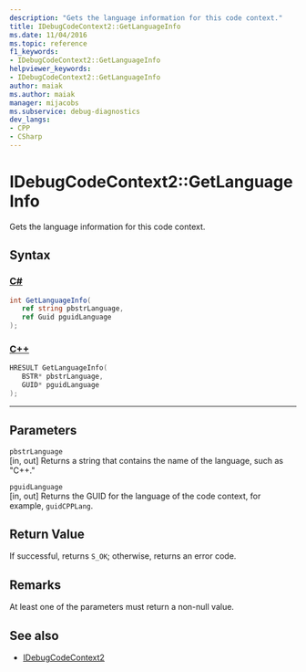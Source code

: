 ```yaml
---
description: "Gets the language information for this code context."
title: IDebugCodeContext2::GetLanguageInfo
ms.date: 11/04/2016
ms.topic: reference
f1_keywords:
- IDebugCodeContext2::GetLanguageInfo
helpviewer_keywords:
- IDebugCodeContext2::GetLanguageInfo
author: maiak
ms.author: maiak
manager: mijacobs
ms.subservice: debug-diagnostics
dev_langs:
- CPP
- CSharp
---
```

# IDebugCodeContext2::GetLanguageInfo

Gets the language information for this code context.

## Syntax

### [C#](#tab/csharp)
```csharp
int GetLanguageInfo( 
   ref string pbstrLanguage,
   ref Guid pguidLanguage
);
```
### [C++](#tab/cpp)
```cpp
HRESULT GetLanguageInfo( 
   BSTR* pbstrLanguage,
   GUID* pguidLanguage
);
```
---

## Parameters
`pbstrLanguage`\
[in, out] Returns a string that contains the name of the language, such as "C++."

`pguidLanguage`\
[in, out] Returns the GUID for the language of the code context, for example, `guidCPPLang`.

## Return Value
 If successful, returns `S_OK`; otherwise, returns an error code.

## Remarks
 At least one of the parameters must return a non-null value.

## See also
- [IDebugCodeContext2](../../../extensibility/debugger/reference/idebugcodecontext2.md)
